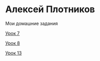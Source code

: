 # Алексей Плотников
Мои домашние задания

[Урок 7](https://webskjol.github.io/lesson_7/ "Седьмой")

[Урок 8](https://webskjol.github.io/lesson_8/ "Восьмой")

[Урок 13](https://webskjol.github.io/lesson_12/ "Тринадцатый")
